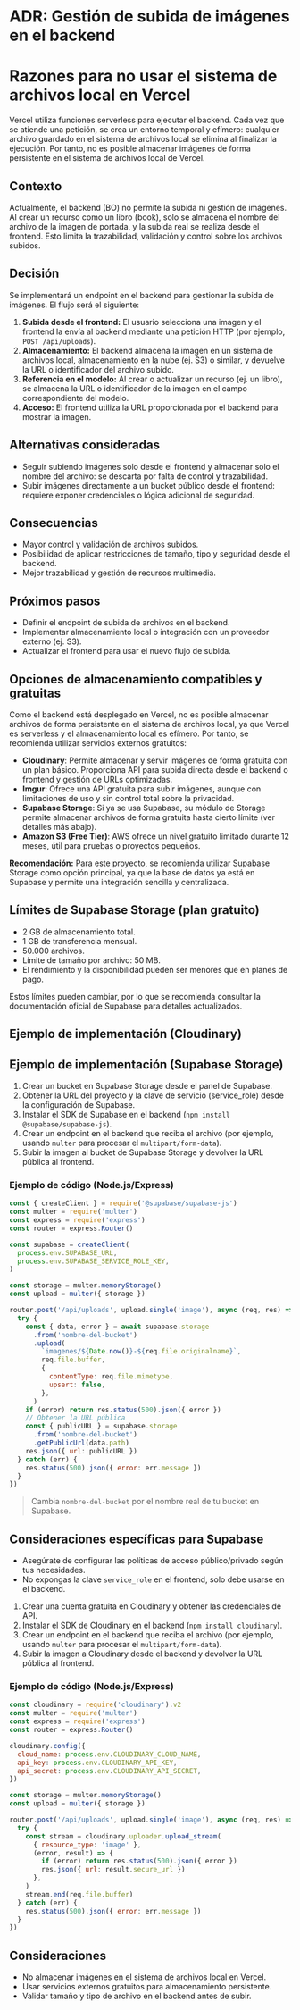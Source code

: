 # ADR: Gestión de subida de imágenes en el backend

# Razones para no usar el sistema de archivos local en Vercel

Vercel utiliza funciones serverless para ejecutar el backend. Cada vez que se atiende una petición, se crea un entorno temporal y efímero: cualquier archivo guardado en el sistema de archivos local se elimina al finalizar la ejecución. Por tanto, no es posible almacenar imágenes de forma persistente en el sistema de archivos local de Vercel.

## Contexto

Actualmente, el backend (BO) no permite la subida ni gestión de imágenes. Al crear un recurso como un libro (book), solo se almacena el nombre del archivo de la imagen de portada, y la subida real se realiza desde el frontend. Esto limita la trazabilidad, validación y control sobre los archivos subidos.

## Decisión

Se implementará un endpoint en el backend para gestionar la subida de imágenes. El flujo será el siguiente:

1. **Subida desde el frontend:** El usuario selecciona una imagen y el frontend la envía al backend mediante una petición HTTP (por ejemplo, `POST /api/uploads`).
2. **Almacenamiento:** El backend almacena la imagen en un sistema de archivos local, almacenamiento en la nube (ej. S3) o similar, y devuelve la URL o identificador del archivo subido.
3. **Referencia en el modelo:** Al crear o actualizar un recurso (ej. un libro), se almacena la URL o identificador de la imagen en el campo correspondiente del modelo.
4. **Acceso:** El frontend utiliza la URL proporcionada por el backend para mostrar la imagen.

## Alternativas consideradas

- Seguir subiendo imágenes solo desde el frontend y almacenar solo el nombre del archivo: se descarta por falta de control y trazabilidad.
- Subir imágenes directamente a un bucket público desde el frontend: requiere exponer credenciales o lógica adicional de seguridad.

## Consecuencias

- Mayor control y validación de archivos subidos.
- Posibilidad de aplicar restricciones de tamaño, tipo y seguridad desde el backend.
- Mejor trazabilidad y gestión de recursos multimedia.

## Próximos pasos

- Definir el endpoint de subida de archivos en el backend.
- Implementar almacenamiento local o integración con un proveedor externo (ej. S3).
- Actualizar el frontend para usar el nuevo flujo de subida.

## Opciones de almacenamiento compatibles y gratuitas

Como el backend está desplegado en Vercel, no es posible almacenar archivos de forma persistente en el sistema de archivos local, ya que Vercel es serverless y el almacenamiento local es efímero. Por tanto, se recomienda utilizar servicios externos gratuitos:

- **Cloudinary**: Permite almacenar y servir imágenes de forma gratuita con un plan básico. Proporciona API para subida directa desde el backend o frontend y gestión de URLs optimizadas.
- **Imgur**: Ofrece una API gratuita para subir imágenes, aunque con limitaciones de uso y sin control total sobre la privacidad.
- **Supabase Storage**: Si ya se usa Supabase, su módulo de Storage permite almacenar archivos de forma gratuita hasta cierto límite (ver detalles más abajo).
- **Amazon S3 (Free Tier)**: AWS ofrece un nivel gratuito limitado durante 12 meses, útil para pruebas o proyectos pequeños.

**Recomendación:** Para este proyecto, se recomienda utilizar Supabase Storage como opción principal, ya que la base de datos ya está en Supabase y permite una integración sencilla y centralizada.

## Límites de Supabase Storage (plan gratuito)

- 2 GB de almacenamiento total.
- 1 GB de transferencia mensual.
- 50.000 archivos.
- Límite de tamaño por archivo: 50 MB.
- El rendimiento y la disponibilidad pueden ser menores que en planes de pago.

Estos límites pueden cambiar, por lo que se recomienda consultar la documentación oficial de Supabase para detalles actualizados.

## Ejemplo de implementación (Cloudinary)

## Ejemplo de implementación (Supabase Storage)

1. Crear un bucket en Supabase Storage desde el panel de Supabase.
2. Obtener la URL del proyecto y la clave de servicio (service_role) desde la configuración de Supabase.
3. Instalar el SDK de Supabase en el backend (`npm install @supabase/supabase-js`).
4. Crear un endpoint en el backend que reciba el archivo (por ejemplo, usando `multer` para procesar el `multipart/form-data`).
5. Subir la imagen al bucket de Supabase Storage y devolver la URL pública al frontend.

### Ejemplo de código (Node.js/Express)

```js
const { createClient } = require('@supabase/supabase-js')
const multer = require('multer')
const express = require('express')
const router = express.Router()

const supabase = createClient(
  process.env.SUPABASE_URL,
  process.env.SUPABASE_SERVICE_ROLE_KEY,
)

const storage = multer.memoryStorage()
const upload = multer({ storage })

router.post('/api/uploads', upload.single('image'), async (req, res) => {
  try {
    const { data, error } = await supabase.storage
      .from('nombre-del-bucket')
      .upload(
        `imagenes/${Date.now()}-${req.file.originalname}`,
        req.file.buffer,
        {
          contentType: req.file.mimetype,
          upsert: false,
        },
      )
    if (error) return res.status(500).json({ error })
    // Obtener la URL pública
    const { publicURL } = supabase.storage
      .from('nombre-del-bucket')
      .getPublicUrl(data.path)
    res.json({ url: publicURL })
  } catch (err) {
    res.status(500).json({ error: err.message })
  }
})
```

> Cambia `nombre-del-bucket` por el nombre real de tu bucket en Supabase.

## Consideraciones específicas para Supabase

- Asegúrate de configurar las políticas de acceso público/privado según tus necesidades.
- No expongas la clave `service_role` en el frontend, solo debe usarse en el backend.

1. Crear una cuenta gratuita en Cloudinary y obtener las credenciales de API.
2. Instalar el SDK de Cloudinary en el backend (`npm install cloudinary`).
3. Crear un endpoint en el backend que reciba el archivo (por ejemplo, usando `multer` para procesar el `multipart/form-data`).
4. Subir la imagen a Cloudinary desde el backend y devolver la URL pública al frontend.

### Ejemplo de código (Node.js/Express)

```js
const cloudinary = require('cloudinary').v2
const multer = require('multer')
const express = require('express')
const router = express.Router()

cloudinary.config({
  cloud_name: process.env.CLOUDINARY_CLOUD_NAME,
  api_key: process.env.CLOUDINARY_API_KEY,
  api_secret: process.env.CLOUDINARY_API_SECRET,
})

const storage = multer.memoryStorage()
const upload = multer({ storage })

router.post('/api/uploads', upload.single('image'), async (req, res) => {
  try {
    const stream = cloudinary.uploader.upload_stream(
      { resource_type: 'image' },
      (error, result) => {
        if (error) return res.status(500).json({ error })
        res.json({ url: result.secure_url })
      },
    )
    stream.end(req.file.buffer)
  } catch (err) {
    res.status(500).json({ error: err.message })
  }
})
```

## Consideraciones

- No almacenar imágenes en el sistema de archivos local en Vercel.
- Usar servicios externos gratuitos para almacenamiento persistente.
- Validar tamaño y tipo de archivo en el backend antes de subir.
